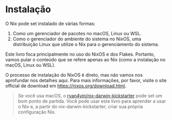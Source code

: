 # Instalação

O Nix pode set instalado de várias formas:

1. Como um gerenciador de pacotes no macOS, Linux ou WSL.
2. Como o gerenciador do ambiente do sistema no NixOS, uma distribuição Linux que utilize
   o Nix para o gerenciamento do sistema.

Este livro foca principalmente no uso do NixOS e dos Flakes. Portanto, vamos pular o
conteúdo que se refere apenas ao Nix (como a instalação no macOS, Linux ou WSL).

O processo de instalação do NixOS é direto, mas não vamos nos aprofundar nos detalhes
aqui. Para mais informações, por favor, visite o site official de download em
<https://nixos.org/download.html>.

> Se você usa macOS, o
> [ryan4yin/nix-darwin-kickstarter](https://github.com/ryan4yin/nix-darwin-kickstarter)
> pode set um bom ponto de partida. Você pode usar este livro para aprender a usar o Nix
> e, a partir do nix-darwin-kickstarter, criar sua própria configuração Nix.
